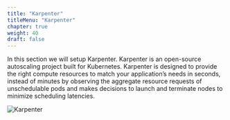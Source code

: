 ```yaml
---
title: "Karpenter"
titleMenu: "Karpenter"
chapter: true
weight: 40
draft: false
---
```


In this section we will setup Karpenter. Karpenter is an open-source autoscaling project built for Kubernetes. Karpenter is designed to provide the right compute resources to match your application’s needs in seconds, instead of minutes by observing the aggregate resource requests of unschedulable pods and makes decisions to launch and terminate nodes to minimize scheduling latencies.

![Karpenter](/images/karpenter/karpenter_banner.png)
